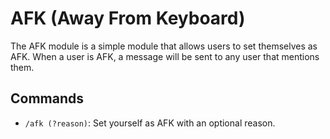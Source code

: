 # AFK (Away From Keyboard)

The AFK module is a simple module that allows users to set themselves as AFK. When a user is AFK, a message will be sent to any user that mentions them.

## Commands

- `/afk (?reason)`: Set yourself as AFK with an optional reason.
